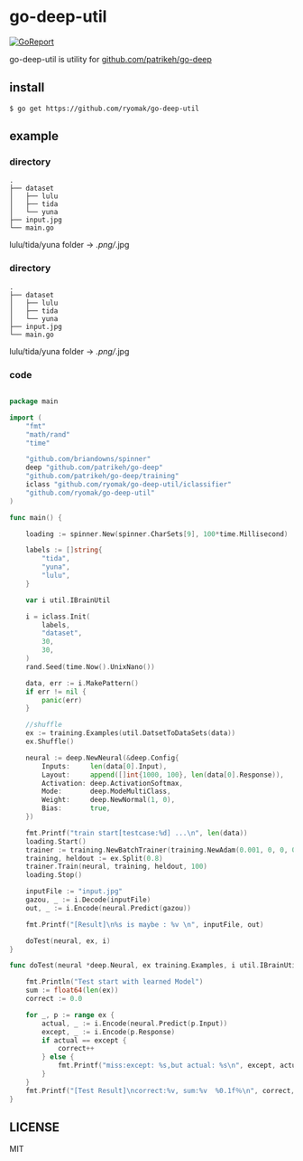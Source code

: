 # go-deep-util
[![GoReport](https://goreportcard.com/badge/github.com/ryomak/go-deep-assets)](https://goreportcard.com/report/github.com/ryomak/go-deep-assets)  

go-deep-util is utility for [github.com/patrikeh/go-deep](https://github.com/patrikeh/go-deep)
## install
```
$ go get https://github.com/ryomak/go-deep-util
```
## example
### directory

```
.
├── dataset
│   ├── lulu
│   ├── tida
│   └── yuna
├── input.jpg
└── main.go
```
lulu/tida/yuna folder -> *.png/*.jpg

### directory

```
.
├── dataset
│   ├── lulu
│   ├── tida
│   └── yuna
├── input.jpg
└── main.go
```
lulu/tida/yuna folder -> *.png/*.jpg

### code

```go

package main

import (
	"fmt"
	"math/rand"
	"time"

	"github.com/briandowns/spinner"
	deep "github.com/patrikeh/go-deep"
	"github.com/patrikeh/go-deep/training"
	iclass "github.com/ryomak/go-deep-util/iclassifier"
	"github.com/ryomak/go-deep-util"
)

func main() {

	loading := spinner.New(spinner.CharSets[9], 100*time.Millisecond)

	labels := []string{
		"tida",
		"yuna",
		"lulu",
	}

	var i util.IBrainUtil

	i = iclass.Init(
		labels,
		"dataset",
		30,
		30,
	)
	rand.Seed(time.Now().UnixNano())

	data, err := i.MakePattern()
	if err != nil {
		panic(err)
	}

	//shuffle
	ex := training.Examples(util.DatsetToDataSets(data))
	ex.Shuffle()

	neural := deep.NewNeural(&deep.Config{
		Inputs:     len(data[0].Input),
		Layout:     append([]int{1000, 100}, len(data[0].Response)),
		Activation: deep.ActivationSoftmax,
		Mode:       deep.ModeMultiClass,
		Weight:     deep.NewNormal(1, 0),
		Bias:       true,
	})

	fmt.Printf("train start[testcase:%d] ...\n", len(data))
	loading.Start()
	trainer := training.NewBatchTrainer(training.NewAdam(0.001, 0, 0, 0), 40, len(ex)/2, 12)
	training, heldout := ex.Split(0.8)
	trainer.Train(neural, training, heldout, 100)
	loading.Stop()

	inputFile := "input.jpg"
	gazou, _ := i.Decode(inputFile)
	out, _ := i.Encode(neural.Predict(gazou))

	fmt.Printf("[Result]\n%s is maybe : %v \n", inputFile, out)

	doTest(neural, ex, i)
}

func doTest(neural *deep.Neural, ex training.Examples, i util.IBrainUtil) {

	fmt.Println("Test start with learned Model")
	sum := float64(len(ex))
	correct := 0.0

	for _, p := range ex {
		actual, _ := i.Encode(neural.Predict(p.Input))
		except, _ := i.Encode(p.Response)
		if actual == except {
			correct++
		} else {
			fmt.Printf("miss:except: %s,but actual: %s\n", except, actual)
		}
	}
	fmt.Printf("[Test Result]\ncorrect:%v, sum:%v  %0.1f％\n", correct, sum, 100*correct/sum)
}

```
## LICENSE
MIT

